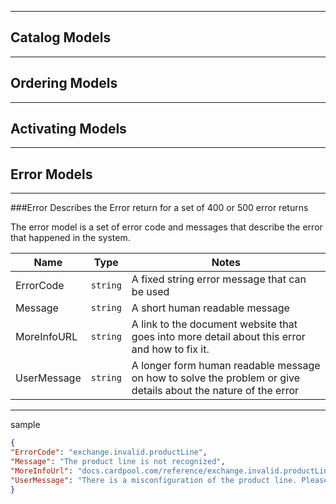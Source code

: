 ***

## Catalog Models
***

## Ordering Models
***

## Activating Models

***
## Error Models
***
###Error
Describes the Error return for a set of 400 or 500 error returns


The error​ model is a set of error code and messages that describe the error that happened in the system.

|Name|	Type|	Notes|
|---|---|---|
|ErrorCode|`string`|	A fixed string error message that can be used|
|Message|	`string`|	A short human readable message|
|MoreInfoURL|	`string`|	A link to the document website that goes into more detail about this error and how to fix it.|
|UserMessage|	`string`|	A longer form human readable message on how to solve the problem or give details about the nature of the error|
***

sample
```json
{
"ErrorCode": "exchange.invalid.productLine",
"Message": "The product line is not recognized",
"MoreInfoUrl": "docs.cardpool.com/reference/exchange.invalid.productLine",
"UserMessage": "There is a misconfiguration of the product line. Please check the id that was sent into the api call to make sure it matches a product line id that was sent from the supportedProductLine API call"
}
```

